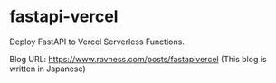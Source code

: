 # fastapi-vercel

Deploy FastAPI to Vercel Serverless Functions.

Blog URL: https://www.ravness.com/posts/fastapivercel (This blog is written in Japanese)
